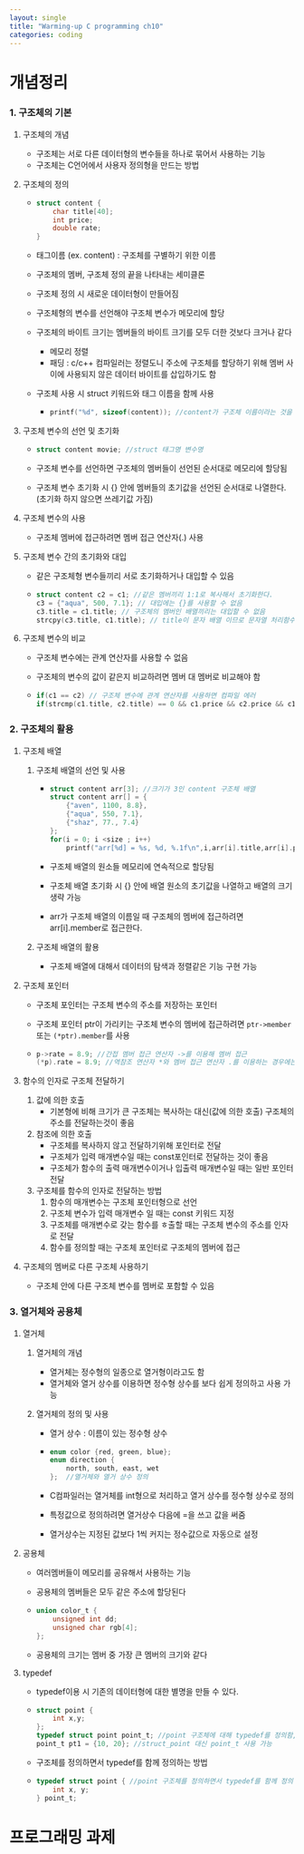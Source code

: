 ```yaml
---
layout: single
title: "Warming-up C programming ch10"
categories: coding
---
```








# 개념정리

### 1. 구조체의 기본

1. 구조체의 개념

   - 구조체는 서로 다른 데이터형의 변수들을 하나로 묶어서 사용하는 기능
   - 구조체는 C언어에서 사용자 정의형을 만드는 방법

2. 구조체의 정의

   - ```c
     struct content {
         char title[40];
         int price;
         double rate;
     }
     ```

   - 태그이름 (ex. content) : 구조체를 구별하기 위한 이름

   - 구조체의 멤버, 구조체 정의 끝을 나타내는 세미클론

   - 구조체 정의 시 새로운 데이터형이 만들어짐

   - 구조체형의 변수를 선언해야 구조체 변수가 메모리에 할당

   - 구조체의 바이트 크기는 멤버들의 바이트 크기를 모두 더한 것보다 크거나 같다

     - 메모리 정렬
     - 패딩 : c/c++ 컴파일러는 정렬도니 주소에 구조체를 할당하기 위해 멤버 사이에 사용되지 않은 데이터 바이트를 삽입하기도 함

   - 구조체 사용 시 struct 키워드와 태그 이름을 함께 사용

     - ```c
       printf("%d", sizeof(content)); //content가 구조체 이름이라는 것을 알 수 없음
       ```

3. 구조체 변수의 선언 및 초기화

   - ```c
     struct content movie; //struct 태그명 변수명
     ```

   - 구조체 변수를 선언하면 구조체의 멤버들이 선언된 순서대로 메모리에 할당됨

   - 구조체 변수 초기화 시 {} 안에 멤버들의 초기값을 선언된 순서대로 나열한다. (초기화 하지 않으면 쓰레기값 가짐)

4. 구조체 변수의 사용

   - 구조체 멤버에 접근하려면 멤버 접근 연산자(.) 사용

5. 구조체 변수 간의 초기화와 대입

   - 같은 구조체형 변수들끼리 서로 초기화하거나 대입할 수 있음

   - ```c
     struct content c2 = c1; //같은 멤버끼리 1:1로 복사해서 초기화한다.
     c3 = {"aqua", 500, 7.1}; // 대입에는 {}를 사용할 수 없음
     c3.title = c1.title; // 구조체의 멤버인 배열끼리는 대입할 수 없음
     strcpy(c3.title, c1.title); // title이 문자 배열 이므로 문자열 처리함수를 이용
     ```

6. 구조체 변수의 비교

   - 구조체 변수에는 관계 연산자를 사용할 수 없음

   - 구조체의 변수의 값이 같은지 비교하려면 멤버 대 멤버로 비교해야 함

   - ```c
     if(c1 == c2) // 구조체 변수에 관계 연산자를 사용하면 컴파일 에러
     if(strcmp(c1.title, c2.title) == 0 && c1.price && c2.price && c1.rate == c2.rate) // 멤버 대 멤버로 비교    
     ```





### 2. 구조체의 활용

1. 구조체 배열

   1. 구조체 배열의 선언 및 사용

      - ```c
        struct content arr[3]; //크기가 3인 content 구조체 배열
        struct content arr[] = {
            {"aven", 1100, 8.8},
            {"aqua", 550, 7.1},
            {"shaz", 77., 7.4}
        };
        for(i = 0; i <size ; i++)
            printf("arr[%d] = %s, %d, %.1f\n",i,arr[i].title,arr[i].price,arr[i].rate)
        ```

      - 구조체 배열의 원소들 메모리에 연속적으로 할당됨

      - 구조체 배열 초기화 시 {} 안에 배열 원소의 초기값을 나열하고 배열의 크기 생략 가능

      - arr가 구조체 배열의 이름일 때 구조체의 멤버에 접근하려면 arr[i].member로 접근한다.

   2. 구조체 배열의 활용

      - 구조체 배열에 대해서 데이터의 탐색과 정렬같은 기능 구현 가능

2. 구조체 포인터

   - 구조체 포인터는 구조체 변수의 주소를 저장하는 포인터

   - 구조체 포인터 ptr이 가리키는 구조체 변수의 멤버에 접근하려면 `ptr->member` 또는 `(*ptr).member`를 사용

   - ```c
     p->rate = 8.9; //간접 멤버 접근 연산자 ->를 이용해 멤버 접근
     (*p).rate = 8.9; //역참조 연산자 *와 멤버 접근 연산자 .를 이용하는 경우에는 반드시 ()가 필요
     ```

3. 함수의 인자로 구조체 전달하기

   1. 값에 의한 호출
      - 기본형에 비해 크기가 큰 구조체는 복사하는 대신(값에 의한 호출) 구조체의 주소를 전달하는것이 좋음
   2. 참조에 의한 호출
      - 구조체를 복사하지 않고 전달하기위해 포인터로 전달
      - 구조체가 입력 매개변수일 때는 const포인터로 전달하는 것이 좋음
      - 구조체가 함수의 출력 매개변수이거나 입출력 매개변수일 때는 일반 포인터 전달
   3. 구조체를 함수의 인자로 전달하는 방법
      1. 함수의 매개변수는 구조체 포인터형으로 선언
      2. 구조체 변수가 입력 매개변수 일 때는 const 키워드 지정
      3. 구조체를 매개변수로 갖는 함수를 ㅎ출할 때는 구조체 변수의 주소를 인자로 전달
      4. 함수를 정의할 때는 구조체 포인터로 구조체의 멤버에 접근

4. 구조체의 멤버로 다른 구조체 사용하기

   - 구조체 안에 다른 구조체 변수를 멤버로 포함할 수 있음



### 3. 열거체와 공용체

1. 열거체

   1. 열거체의 개념

      - 열거체는 정수형의 일종으로 열거형이라고도 함
      - 열거체와 열거 상수를 이용하면 정수형 상수를 보다 쉽게 정의하고 사용 가능

   2. 열거체의 정의 및 사용

      - 열거 상수 : 이름이 있는 정수형 상수

      - ```c
        enum color {red, green, blue};
        enum direction {
            north, south, east, wet
        };	//열거체와 열거 상수 정의
        ```

      - C컴파일러는 열거체를 int형으로 처리하고 열거 상수를 정수형 상수로 정의

      - 특정값으로 정의하려면 열거상수 다음에 =을 쓰고 값을 써줌

      - 열거상수는 지정된 값보다 1씩 커지는 정수값으로 자동으로 설정

2. 공용체

   - 여러멤버들이 메모리를 공유해서 사용하는 기능

   - 공용체의 멤버들은 모두 같은 주소에 할당된다

   - ```c
     union color_t {
         unsigned int dd;
         unsigned char rgb[4];
     };
     ```

   - 공용체의 크기는 멤버 중 가장 큰 멤버의 크기와 같다

3. typedef

   - typedef이용 시 기존의 데이터형에 대한 별명을 만들 수 있다.

   - ```c
     struct point {
         int x,y;
     };
     typedef struct point point_t; //point 구조체에 대해 typedef를 정의함, point_t가 struct point의 별명
     point_t pt1 = {10, 20}; //struct_point 대신 point_t 사용 가능
     ```

   - 구조체를 정의하면서 typedef를 함께 정의하는 방법

   - ```c
     typedef struct point {	//point 구조체를 정의하면서 typedef를 함께 정의
         int x, y;
     } point_t;
     ```





# 프로그래밍 과제
